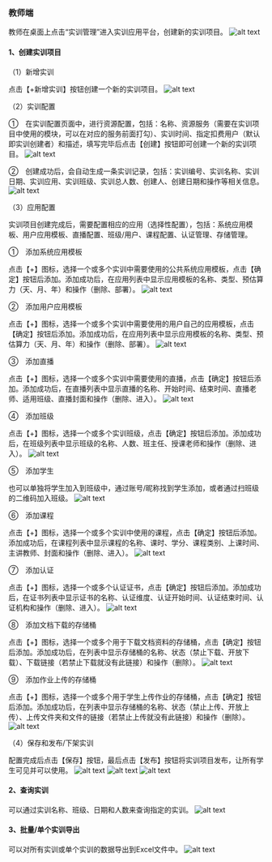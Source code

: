 ### 教师端
教师在桌面上点击“实训管理”进入实训应用平台，创建新的实训项目。
![alt text](./trainingmanagement03.png)

#### 1、创建实训项目
（1）新增实训

点击【+新增实训】按钮创建一个新的实训项目。
![alt text](./trainingmanagement04.png)

（2）实训配置

①　在实训配置页面中，进行资源配置，包括：名称、资源服务（需要在实训项目中使用的模块，可以在对应的服务前面打勾）、实训时间、指定扣费用户（默认即实训创建者）和描述，填写完毕后点击【创建】按钮即可创建一个新的实训项目。
![alt text](./trainingmanagement05.png)

②　创建成功后，会自动生成一条实训记录，包括：实训编号、实训名称、实训日期、实训应用、实训班级、实训总人数、创建人、创建日期和操作等相关信息。
![alt text](./trainingmanagement06.png)

（3）应用配置

实训项目创建完成后，需要配置相应的应用（选择性配置），包括：系统应用模板、用户应用模板、直播配置、班级/用户、课程配置、认证管理、存储管理。

①　添加系统应用模板

点击【+】图标，选择一个或多个实训中需要使用的公共系统应用模板，点击【确定】按钮后添加。添加成功后，在应用列表中显示应用模板的名称、类型、预估算力（天、月、年）和操作（删除、部署）。
![alt text](./trainingmanagement07.png)

②　添加用户应用模板

点击【+】图标，选择一个或多个实训中需要使用的用户自己的应用模板，点击【确定】按钮后添加。添加成功后，在应用列表中显示应用模板的名称、类型、预估算力（天、月、年）和操作（删除、部署）。
![alt text](./trainingmanagement08.png)

③　添加直播

点击【+】图标，选择一个或多个实训中需要使用的直播，点击【确定】按钮后添加。添加成功后，在直播列表中显示直播的名称、开始时间、结束时间、直播老师、适用班级、直播封面和操作（删除、进入）。
![alt text](./trainingmanagement09.png)

④　添加班级

点击【+】图标，选择一个或多个实训班级，点击【确定】按钮后添加。添加成功后，在班级列表中显示班级的名称、人数、班主任、授课老师和操作（删除、进入）。
![alt text](./trainingmanagement10.png)

⑤　添加学生

也可以单独将学生加入到班级中，通过账号/昵称找到学生添加，或者通过扫班级的二维码加入班级。
![alt text](./trainingmanagement11.png)

⑥　添加课程

点击【+】图标，选择一个或多个实训中使用的课程，点击【确定】按钮后添加。添加成功后，在课程列表中显示课程的名称、课时、学分、课程类别、上课时间、主讲教师、封面和操作（删除、进入）。
![alt text](./trainingmanagement12.png)

⑦　添加认证

点击【+】图标，选择一个或多个认证证书，点击【确定】按钮后添加。添加成功后，在证书列表中显示证书的名称、认证维度、认证开始时间、认证结束时间、认证机构和操作（删除、进入）。
![alt text](./trainingmanagement13.png)

⑧　添加文档下载的存储桶

点击【+】图标，选择一个或多个用于下载文档资料的存储桶，点击【确定】按钮后添加。添加成功后，在列表中显示存储桶的名称、状态（禁止下载、开放下载）、下载链接（若禁止下载就没有此链接）和操作（删除）。
![alt text](./trainingmanagement14.png)

⑨　添加作业上传的存储桶

点击【+】图标，选择一个或多个用于学生上传作业的存储桶，点击【确定】按钮后添加。添加成功后，在列表中显示存储桶的名称、状态（禁止上传、开放上传）、上传文件夹和文件的链接（若禁止上传就没有此链接）和操作（删除）。
![alt text](./trainingmanagement15.png)

（4）保存和发布/下架实训

配置完成后点击【保存】按钮，最后点击【发布】按钮将实训项目发布，让所有学生可见并可以使用。
![alt text](./trainingmanagement16.png)
![alt text](./trainingmanagement17.png)
![alt text](./trainingmanagement18.png)

#### 2、查询实训
可以通过实训名称、班级、日期和人数来查询指定的实训。
![alt text](./trainingmanagement19.png)

#### 3、批量/单个实训导出
可以对所有实训或单个实训的数据导出到Excel文件中。
![alt text](./trainingmanagement20.png)